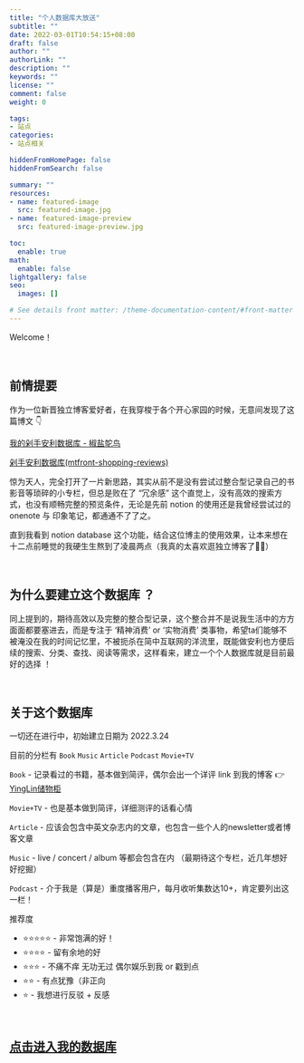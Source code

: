 ```yaml
---
title: "个人数据库大放送"
subtitle: ""
date: 2022-03-01T10:54:15+08:00
draft: false
author: ""
authorLink: ""
description: ""
keywords: ""
license: ""
comment: false
weight: 0

tags:
- 站点
categories:
- 站点相关

hiddenFromHomePage: false
hiddenFromSearch: false

summary: ""
resources:
- name: featured-image
  src: featured-image.jpg
- name: featured-image-preview
  src: featured-image-preview.jpg

toc:
  enable: true
math:
  enable: false
lightgallery: false
seo:
  images: []

# See details front matter: /theme-documentation-content/#front-matter
---
```


<!--more-->

Welcome！

<br>

## 前情提要

作为一位新晋独立博客爱好者，在我穿梭于各个开心家园的时候，无意间发现了这篇博文 👇

[我的剁手安利数据库 - 椒盐鸵鸟](https://blog.douchi.space/?p=1174) 

[剁手安利数据库(mtfront-shopping-reviews)](https://www.notion.so/mtfront-shopping-reviews-e568ee6ebaa44b5da146cbe4ac4663eb)

惊为天人，完全打开了一片新思路，其实从前不是没有尝试过整合型记录自己的书影音等琐碎的小专栏，但总是败在了 “冗余感” 这个直觉上，没有高效的搜索方式，也没有顺畅完整的预览条件，无论是先前 notion 的使用还是我曾经尝试过的 onenote 与 印象笔记，都通通不了了之。

直到我看到 notion database 这个功能，结合这位博主的使用效果，让本来想在十二点前睡觉的我硬生生熬到了凌晨两点（我真的太喜欢逛独立博客了🤦‍♀️）

<br>

## 为什么要建立这个数据库 ？

同上提到的，期待高效以及完整的整合型记录，这个整合并不是说我生活中的方方面面都要塞进去，而是专注于 ‘精神消费’ or ‘实物消费’ 类事物，希望ta们能够不被淹没在我的时间记忆里，不被扼杀在简中互联网的洋流里，既能做安利也方便后续的搜索、分类、查找、阅读等需求，这样看来，建立一个个人数据库就是目前最好的选择 ！ 

<br>

## 关于这个数据库

一切还在进行中，初始建立日期为 2022.3.24

目前的分栏有 `Book` `Music` `Article` `Podcast` `Movie+TV`

`Book`  - 记录看过的书籍，基本做到简评，偶尔会出一个详评 link 到我的博客 👉 [YingLin储物柜](https://yinglin-isyl.eu.org/)

 `Movie+TV` -  也是基本做到简评，详细测评的话看心情

 `Article` -  应该会包含中英文杂志内的文章，也包含一些个人的newsletter或者博客文章

 `Music` -  live / concert / album 等都会包含在内 （最期待这个专栏，近几年想好好挖掘）

 `Podcast` -  介于我是（算是）重度播客用户，每月收听集数达10+，肯定要列出这一栏！

推荐度

- ⭐️⭐️⭐️⭐️⭐️ - 非常饱满的好！
- ⭐️⭐️⭐️⭐️ - 留有余地的好
- ⭐️⭐️⭐️ - 不痛不痒 无功无过 偶尔娱乐到我 or 戳到点
- ⭐️⭐️ - 有点犹豫（非正向
- ⭐️ - 我想进行反驳 + 反感

<br>

## [点击进入我的数据库](https://receptive-raincoat-2e9.notion.site/YingLin_-07b9d42f111e4a46bdd55d4ee7b929e8)